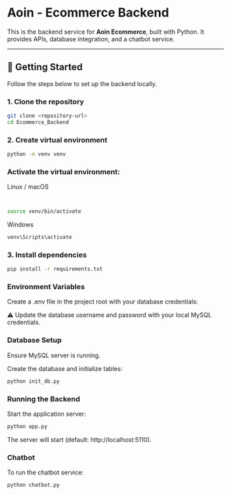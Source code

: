# Aoin - Ecommerce Backend

This is the backend service for **Aoin Ecommerce**, built with Python. It provides APIs, database integration, and a chatbot service.

---

## 🚀 Getting Started

Follow the steps below to set up the backend locally.

### 1. Clone the repository
```bash
git clone <repository-url>
cd Ecommerce_Backend
```
### 2. Create virtual environment
```bash
python -m venv venv
```
### Activate the virtual environment:
Linux / macOS
```bash


source venv/bin/activate
```

Windows
```bash 
venv\Scripts\activate
```

### 3. Install dependencies
``` bash
pip install -r requirements.txt
```
### Environment Variables

Create a .env file in the project root with your database credentials:

⚠️ Update the database username and password with your local MySQL credentials.

### Database Setup

Ensure MySQL server is running.

Create the database and initialize tables:
```bash
python init_db.py
```
### Running the Backend

Start the application server:
```bash
python app.py

```
The server will start (default: http://localhost:5110).

### Chatbot

To run the chatbot service:
```bash
python chatbot.py
```
